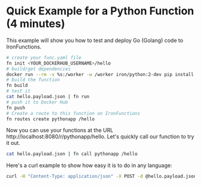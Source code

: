 # Quick Example for a Python Function (4 minutes)

This example will show you how to test and deploy Go (Golang) code to IronFunctions.

```sh
# create your func.yaml file
fn init <YOUR_DOCKERHUB_USERNAME>/hello
# build/get dependencies
docker run --rm -v %s:/worker -w /worker iron/python:2-dev pip install -t packages -r requirements.txt
# build the function
fn build
# test it
cat hello.payload.json | fn run
# push it to Docker Hub
fn push
# Create a route to this function on IronFunctions
fn routes create pythonapp /hello
```

Now you can use your functions at the URL http://localhost:8080/r/pythonapp/hello. Let's quickly call our function to try it out.

```sh
cat hello.payload.json | fn call pythonapp /hello
```

Here's a curl example to show how easy it is to do in any language:

```sh
curl -H "Content-Type: application/json" -X POST -d @hello.payload.json http://localhost:8080/r/pythonapp/hello
```
